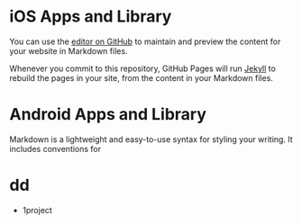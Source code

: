 # iOS Apps and Library

You can use the [editor on GitHub](https://github.com/wkpgro/iOS-Android-Hybrid/edit/master/README.md) to maintain and preview the content for your website in Markdown files.

Whenever you commit to this repository, GitHub Pages will run [Jekyll](https://jekyllrb.com/) to rebuild the pages in your site, from the content in your Markdown files.

# Android Apps and Library

Markdown is a lightweight and easy-to-use syntax for styling your writing. It includes conventions for

# dd
 - 1project
